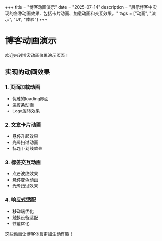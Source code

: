 +++
title = "博客动画演示"
date = "2025-07-14"
description = "展示博客中实现的各种动画效果，包括卡片动画、加载动画和交互效果。"
tags = ["动画", "演示", "UI", "体验"]
+++

# 博客动画演示

欢迎来到博客动画效果演示页面！

## 实现的动画效果

### 1. 页面加载动画
- 优雅的loading界面
- 进度条动画
- Logo旋转效果

### 2. 文章卡片动画
- 悬停升起效果
- 光晕扫过动画
- 标题下划线效果

### 3. 标签交互动画
- 点击波纹效果
- 悬停变色动画
- 光晕扫过效果

### 4. 响应式适配
- 移动端优化
- 触摸设备适配
- 性能优化

这些动画让博客体验更加生动有趣！
